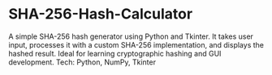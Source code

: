 # SHA-256-Hash-Calculator
A simple SHA-256 hash generator using Python and Tkinter. It takes user input, processes it with a custom SHA-256 implementation, and displays the hashed result. Ideal for learning cryptographic hashing and GUI development.  Tech: Python, NumPy, Tkinter
